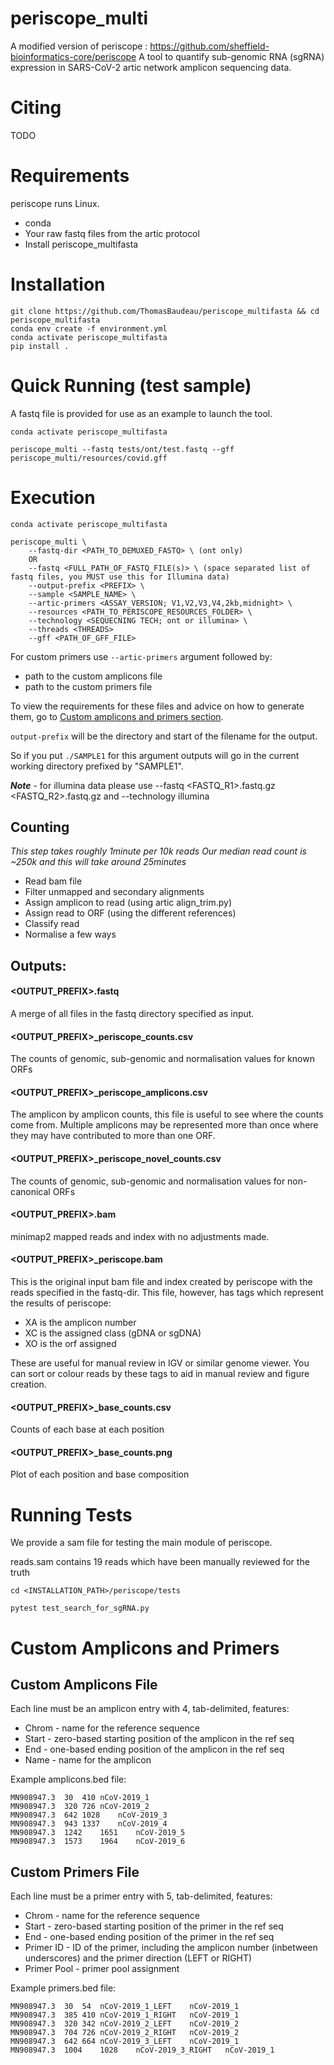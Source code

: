

# periscope_multi

A modified version of periscope : https://github.com/sheffield-bioinformatics-core/periscope
A tool to quantify sub-genomic RNA (sgRNA) expression in SARS-CoV-2 artic network amplicon sequencing data.

# Citing

TODO

# Requirements
periscope runs Linux. 

* conda
* Your raw fastq files from the artic protocol
* Install periscope_multifasta

# Installation
```
git clone https://github.com/ThomasBaudeau/periscope_multifasta && cd periscope_multifasta
conda env create -f environment.yml
conda activate periscope_multifasta
pip install .
```


# Quick Running (test sample)

A fastq file is provided for use as an example to launch the tool.


```
conda activate periscope_multifasta

periscope_multi --fastq tests/ont/test.fastq --gff periscope_multi/resources/covid.gff

```



# Execution

```
conda activate periscope_multifasta

periscope_multi \
    --fastq-dir <PATH_TO_DEMUXED_FASTQ> \ (ont only)
    OR
    --fastq <FULL_PATH_OF_FASTQ_FILE(s)> \ (space separated list of fastq files, you MUST use this for Illumina data)
    --output-prefix <PREFIX> \
    --sample <SAMPLE_NAME> \
    --artic-primers <ASSAY_VERSION; V1,V2,V3,V4,2kb,midnight> \
    --resources <PATH_TO_PERISCOPE_RESOURCES_FOLDER> \
    --technology <SEQUECNING TECH; ont or illumina> \
    --threads <THREADS>
    --gff <PATH_OF_GFF_FILE>
```

For custom primers use `--artic-primers` argument followed by:
* path to the custom amplicons file
* path to the custom primers file

To view the requirements for these files and advice on how to generate them, go to [Custom amplicons and primers section](#custom123).

`output-prefix` will be the directory and start of the filename for the output.

So if you put `./SAMPLE1` for this argument outputs will go in the current working directory prefixed by "SAMPLE1". 

***Note*** - for illumina data please use --fastq <FASTQ_R1>.fastq.gz <FASTQ_R2>.fastq.gz and --technology illumina


## Counting

_This step takes roughly 1minute per 10k reads_
_Our median read count is ~250k and this will take around 25minutes_

* Read bam file
* Filter unmapped and secondary alignments
* Assign amplicon to read (using artic align_trim.py)
* Assign read to ORF (using the different references)
* Classify read 
* Normalise a few ways

## Outputs:

#### <OUTPUT_PREFIX>.fastq

A merge of all files in the fastq directory specified as input.

#### <OUTPUT_PREFIX>_periscope_counts.csv

The counts of genomic, sub-genomic and normalisation values for known ORFs

#### <OUTPUT_PREFIX>_periscope_amplicons.csv

The amplicon by amplicon counts, this file is useful to see where the counts come from. Multiple amplicons may be represented more than once where they may have contributed to more than one ORF.

#### <OUTPUT_PREFIX>_periscope_novel_counts.csv

The counts of genomic, sub-genomic and normalisation values for non-canonical ORFs

#### <OUTPUT_PREFIX>.bam

minimap2 mapped reads and index with no adjustments made.

#### <OUTPUT_PREFIX>_periscope.bam

This is the original input bam file and index created by periscope with the reads specified in the fastq-dir. This file, however, has tags which represent the results of periscope:

- XA is the amplicon number
- XC is the assigned class (gDNA or sgDNA)
- XO is the orf assigned

These are useful for manual review in IGV or similar genome viewer. You can sort or colour reads by these tags to aid in manual review and figure creation.


#### <OUTPUT_PREFIX>_base_counts.csv

Counts of each base at each position

#### <OUTPUT_PREFIX>_base_counts.png

Plot of each position and base composition

# Running Tests

We provide a sam file for testing the main module of periscope.

reads.sam contains 19 reads which have been manually reviewed for the truth

```
cd <INSTALLATION_PATH>/periscope/tests

pytest test_search_for_sgRNA.py 
```

# <a id="custom123"></a>Custom Amplicons and Primers

## Custom Amplicons File
Each line must be an amplicon entry with 4, tab-delimited, features:
* Chrom - name for the reference sequence
* Start - zero-based starting position of the amplicon in the ref seq
* End - one-based ending position of the amplicon in the ref seq
* Name - name for the amplicon

Example amplicons.bed file:

```
MN908947.3	30  410 nCoV-2019_1
MN908947.3	320	726	nCoV-2019_2
MN908947.3	642	1028	nCoV-2019_3
MN908947.3	943	1337	nCoV-2019_4
MN908947.3	1242	1651	nCoV-2019_5
MN908947.3	1573	1964	nCoV-2019_6
```

## Custom Primers File
Each line must be a primer entry with 5, tab-delimited, features:
* Chrom - name for the reference sequence
* Start - zero-based starting position of the primer in the ref seq
* End - one-based ending position of the primer in the ref seq
* Primer ID - ID of the primer, including the amplicon number (inbetween underscores) and the primer direction (LEFT or RIGHT)
* Primer Pool - primer pool assignment

Example primers.bed file:

```
MN908947.3	30	54	nCoV-2019_1_LEFT	nCoV-2019_1
MN908947.3	385	410	nCoV-2019_1_RIGHT	nCoV-2019_1
MN908947.3	320	342	nCoV-2019_2_LEFT	nCoV-2019_2
MN908947.3	704	726	nCoV-2019_2_RIGHT	nCoV-2019_2
MN908947.3	642	664	nCoV-2019_3_LEFT	nCoV-2019_1
MN908947.3	1004	1028	nCoV-2019_3_RIGHT	nCoV-2019_1
```
